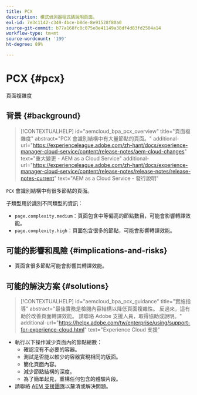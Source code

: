 ```yaml
---
title: PCX
description: 模式偵測器程式碼說明頁面。
exl-id: 7e3c1142-c349-4bce-b8de-8e91528f80a0
source-git-commit: b77a168fc8c075e8e41149a38df4d83fd2504a14
workflow-type: tm+mt
source-wordcount: '199'
ht-degree: 89%

---
```


# PCX {#pcx}

頁面複雜度

## 背景 {#background}

>[!CONTEXTUALHELP]
>id="aemcloud_bpa_pcx_overview"
>title="頁面複雜度"
>abstract="PCX 會識別結構中有大量節點的頁面。"
>additional-url="https://experienceleague.adobe.com/zh-hant/docs/experience-manager-cloud-service/content/release-notes/aem-cloud-changes" text="重大變更 - AEM as a Cloud Service"
>additional-url="https://experienceleague.adobe.com/zh-hant/docs/experience-manager-cloud-service/content/release-notes/release-notes/release-notes-current" text="AEM as a Cloud Service - 發行說明"

`PCX` 會識別結構中有很多節點的頁面。

子類型用於識別不同類型的資訊：

* `page.complexity.medium`：頁面包含中等偏高的節點數目，可能會影響轉譯效能。
* `page.complexity.high`：頁面包含很多的節點，可能會影響轉譯效能。

## 可能的影響和風險 {#implications-and-risks}

* 頁面含很多節點可能會影響其轉譯效能。

## 可能的解決方案 {#solutions}

>[!CONTEXTUALHELP]
>id="aemcloud_bpa_pcx_guidance"
>title="實施指導"
>abstract="最佳實務是檢閱內容結構以降低頁面複雜性。 反過來，這有助於改善頁面轉譯效能。 請聯絡 Adobe 支援人員，取得協助或說明。"
>additional-url="https://helpx.adobe.com/tw/enterprise/using/support-for-experience-cloud.html" text="Experience Cloud 支援"

* 執行以下操作減少頁面內的節點總數：
   * 確認沒有不必要的容器。
   * 測試是否能以較少的容器實現相同的版面。
   * 簡化頁面內容。
   * 減少節點結構的深度。
   * 為了簡單起見，重構任何包含的體驗片段。
* 請聯絡 [AEM 支援團隊](https://helpx.adobe.com/tw/enterprise/using/support-for-experience-cloud.html)以釐清或解決問題。
